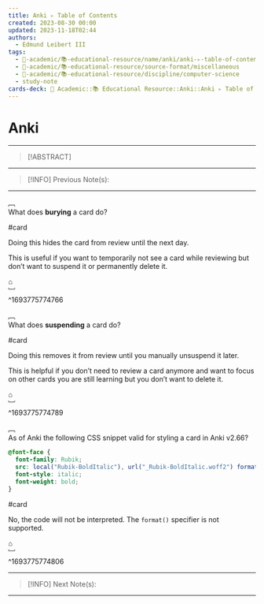 ```yaml
---
title: Anki ▹ Table of Contents
created: 2023-08-30 00:00
updated: 2023-11-18T02:44
authors:
  - Edmund Leibert III
tags:
  - 🔴-academic/📚-educational-resource/name/anki/anki-▹-table-of-contents
  - 🔴-academic/📚-educational-resource/source-format/miscellaneous
  - 🔴-academic/📚-educational-resource/discipline/computer-science
  - study-note
cards-deck: 🔴 Academic::📚 Educational Resource::Anki::Anki ▹ Table of Contents
---
```


# Anki

---

> [!ABSTRACT]
> 

---

> [!INFO] 
> Previous Note(s):
> 

---

﹇<br>
What does **burying** a card do?

#card

Doing this hides the card from review until the next day.

This is useful if you want to temporarily not see a card while reviewing but don’t want to suspend it or permanently delete it.

⌂
<br>﹈<br>^1693775774766


﹇<br>
What does **suspending** a card do?

#card 

Doing this removes it from review until you manually unsuspend it later.

This is helpful if you don’t need to review a card anymore and want to focus on other cards you are still learning but you don’t want to delete it.

⌂
<br>﹈<br>^1693775774789


﹇<br>
As of Anki the following CSS snippet valid for styling a card in Anki v2.66?

```css
@font-face {
  font-family: Rubik;
  src: local("Rubik-BoldItalic"), url("_Rubik-BoldItalic.woff2") format("woff2");
  font-style: italic;
  font-weight: bold;
}
```

#card 

No, the code will not be interpreted. The `format()` specifier is not supported.

⌂
<br>﹈<br>^1693775774806


---

> [!INFO]
> Next Note(s):
> 

---



